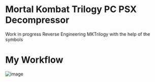 # Mortal Kombat Trilogy PC PSX Decompressor
Work in progress Reverse Engineering MKTrilogy with the help of the symbols

# My Workflow
![image](https://user-images.githubusercontent.com/19496833/133936231-1cc1ff1a-03df-4618-8536-97163ed9d9a7.png)
